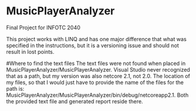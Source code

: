 # MusicPlayerAnalyzer
Final Project for INFOTC 2040

This project works with LINQ and has one major difference that what was specified in the instructions, but it is a versioning issue and should not result in lost points.

#Where to find the text files
The text files were not found when placed in MusicPlayerAnalyzer/MusicPlayerAnalyzer. Visual Studio never recognized that as a path, but my version was also netcore 2.1, not 2.0. The location of my files, so that I would just have to provide the name of the files for the path is: MusicPlayerAnalyzer/MusicPlayerAnalyzer/bin/debug/netcoreapp2.1. Both the provided text file and generated report reside there.
